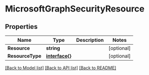 # MicrosoftGraphSecurityResource

## Properties

Name | Type | Description | Notes
------------ | ------------- | ------------- | -------------
**Resource** | **string** |  | [optional] 
**ResourceType** | [**interface{}**](.md) |  | [optional] 

[[Back to Model list]](../README.md#documentation-for-models) [[Back to API list]](../README.md#documentation-for-api-endpoints) [[Back to README]](../README.md)


